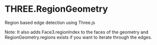 # THREE.RegionGeometry
Region based edge detection using Three.js

Note: It also adds Face3.regionIndex to the faces of the geometry and RegionGeometry.regions exists if you want to iterate through the edges.
